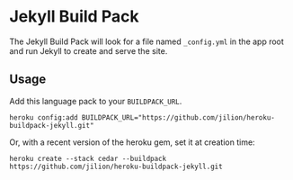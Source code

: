 # Jekyll Build Pack

The Jekyll Build Pack will look for a file named `_config.yml` in the app root and
run Jekyll to create and serve the site.

## Usage

Add this language pack to your `BUILDPACK_URL`.

    heroku config:add BUILDPACK_URL="https://github.com/jilion/heroku-buildpack-jekyll.git"

Or, with a recent version of the heroku gem, set it at creation time:

    heroku create --stack cedar --buildpack https://github.com/jilion/heroku-buildpack-jekyll.git
